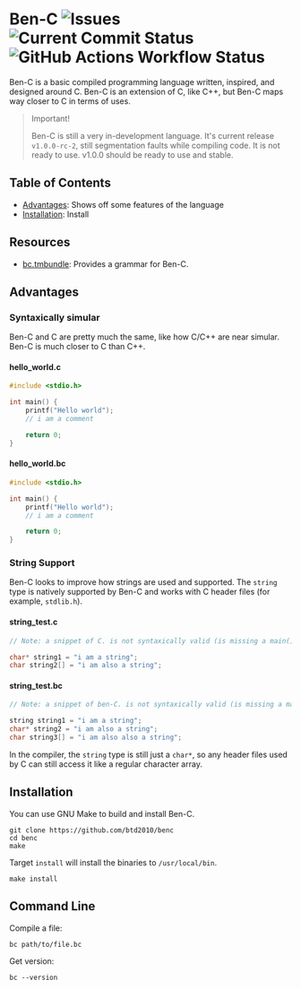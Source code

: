# Ben-C ![Issues](https://img.shields.io/github/issues/btd2010/benc) ![Current Commit Status](https://img.shields.io/github/actions/workflow/status/btd2010/benc/main.yml) ![GitHub Actions Workflow Status](https://img.shields.io/github/actions/workflow/status/btd2010/benc/nightly.yml?label=nightly%20build)

Ben-C is a basic compiled programming language written, inspired, and designed around C. Ben-C is an extension of C, like C++, but Ben-C maps way closer to C in terms of uses. 

> Important!
>
> Ben-C is still a very in-development language. It's current release ``v1.0.0-rc-2``, still segmentation faults while compiling code. It is not ready to use. v1.0.0 should be ready to use and stable.

## Table of Contents
- [Advantages](#advantages): Shows off some features of the language
- [Installation](#installation): Install

## Resources
- [bc.tmbundle](https://github.com/btd2010/bc.tmbundle): Provides a grammar for Ben-C.

## Advantages
### Syntaxically simular
Ben-C and C are pretty much the same, like how C/C++ are near simular. Ben-C is much closer to C than C++.
#### hello_world.c
```c
#include <stdio.h>

int main() {
    printf("Hello world");
    // i am a comment

    return 0;
}
```
#### hello_world.bc
```c
#include <stdio.h>

int main() {
    printf("Hello world");
    // i am a comment

    return 0;
}
```
### String Support
Ben-C looks to improve how strings are used and supported. The ``string`` type is natively supported by Ben-C and works with C header files (for example, ``stdlib.h``).
#### string_test.c
```c
// Note: a snippet of C. is not syntaxically valid (is missing a main())

char* string1 = "i am a string";
char string2[] = "i am also a string";
```
#### string_test.bc
```c
// Note: a snippet of ben-C. is not syntaxically valid (is missing a main())

string string1 = "i am a string";
char* string2 = "i am also a string";
char string3[] = "i am also also a string";
```
In the compiler, the ``string`` type is still just a ``char*``, so any header files used by C can still access it like a regular character array.

## Installation
You can use GNU Make to build and install Ben-C.
```
git clone https://github.com/btd2010/benc
cd benc
make
```
Target ``install`` will install the binaries to ``/usr/local/bin``.
```
make install
```

## Command Line
Compile a file:
```
bc path/to/file.bc
```
Get version:
```
bc --version
```
